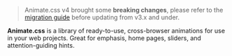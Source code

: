> Animate.css v4 brought some **breaking changes**, please refer to the [migration guide](#migration) before updating from v3.x and under.

**Animate.css** is a library of ready-to-use, cross-browser animations for use in your web projects. Great for emphasis, home pages, sliders, and attention-guiding hints.
